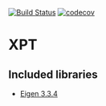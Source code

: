 [![Build Status](https://travis-ci.org/jsrehak/xpt.svg?branch=master)](https://travis-ci.org/jsrehak/xpt) [![codecov](https://codecov.io/gh/jsrehak/xpt/branch/master/graph/badge.svg)](https://codecov.io/gh/jsrehak/xpt)

# XPT

## Included libraries

- [Eigen 3.3.4](http://eigen.tuxfamily.org/index.php?title=Main_Page)

